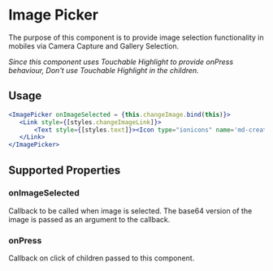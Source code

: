 # Image Picker

The purpose of this component is to provide image selection functionality in mobiles via Camera Capture and Gallery Selection.

_Since this component uses Touchable Highlight to provide onPress behaviour, Don't use Touchable Highlight in the children._

## Usage

```jsx
<ImagePicker onImageSelected = {this.changeImage.bind(this)}>
   <Link style={[styles.changeImageLink]}>
       <Text style={[styles.text]}><Icon type="ionicons" name='md-create'/> Change Image</Text>
   </Link>
</ImagePicker>
```

## Supported Properties

### onImageSelected

Callback to be called when image is selected. The base64 version of the image is passed as an argument to the callback.

### onPress

Callback on click of children passed to this component.

